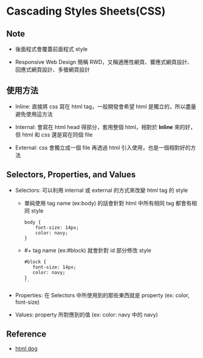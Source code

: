 # Cascading Styles Sheets(CSS)

## Note

- 後面程式會覆蓋前面程式 style

- Responsive Web Design 簡稱 RWD，又稱適應性網頁、響應式網頁設計、回應式網頁設計、多螢網頁設計

## 使用方法

- Inline: 直接將 css 寫在 html tag，一般開發會希望 html 是獨立的，所以盡量避免使用這方法

- Internal: 會寫在 html head 得部分，套用整個 html，相對於 **Inline** 來的好，但 html 和 css 還是寫在同個 file

- External: css 會獨立成一個 file 再透過 html 引入使用，也是一個相對好的方法

## Selectors, Properties, and Values

- Selectors: 可以利用 internal 或 external 的方式來改變 html tag 的 style

    - 單純使用 tag name (ex:body) 的話會針對 html 中所有相同 tag 都會有相同 style

        ```
        body {
            font-size: 14px;
            color: navy;
        }
        ```

    - #+ tag name (ex:#block) 就會針對 id 部分修改 style

         ```
        #block {
            font-size: 14px;
            color: navy;
        }
        ``
- Properties: 在 Selectors 中所使用到的那些東西就是 property (ex: color, font-size)

- Values: property 所對應到的值 (ex: color: navy 中的 navy)

## Reference

- [html dog](https://www.htmldog.com/guides/css/beginner/)


